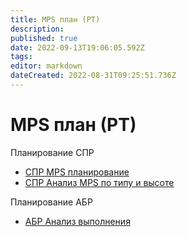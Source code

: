 ```yaml
---
title: MPS план (РТ)
description: 
published: true
date: 2022-09-13T19:06:05.592Z
tags: 
editor: markdown
dateCreated: 2022-08-31T09:25:51.736Z
---
```


# MPS план (РТ)

Планирование СПР

* [СПР MPS планирование](pereplanirovanie-zamorozhennogo-perioda.md)
* [СПР Анализ MPS по типу и высоте](analiz-mps-po-tipu-i-vysote-spr.md)

Планирование АБР

* [АБР Анализ выполнения](analiz-plana-vypolneniya-abr.md)
